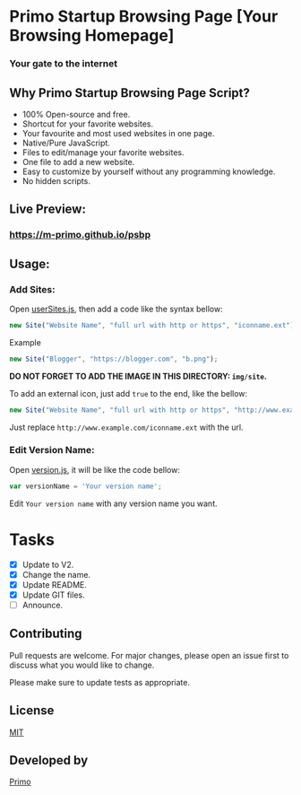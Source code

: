 # Primo Startup Browsing Page [Your Browsing Homepage]
### Your gate to the internet

## Why Primo Startup Browsing Page Script?
- 100% Open-source and free.
- Shortcut for your favorite websites.
- Your favourite and most used websites in one page.
- Native/Pure JavaScript.
- Files to edit/manage your favorite websites.
- One file to add a new website.
- Easy to customize by yourself without any programming knowledge.
- No hidden scripts.

## Live Preview:
### https://m-primo.github.io/psbp

## Usage:
### Add Sites:
Open [userSites.js](userSites.js), then add a code like the syntax bellow:
```javascript
new Site("Website Name", "full url with http or https", "iconname.ext");
```
Example
```javascript
new Site("Blogger", "https://blogger.com", "b.png");
```
**DO NOT FORGET TO ADD THE IMAGE IN THIS DIRECTORY: `img/site`.**

To add an external icon, just add `true` to the end, like the bellow:
```javascript
new Site("Website Name", "full url with http or https", "http://www.example.com/iconname.ext", true);
```
Just replace `http://www.example.com/iconname.ext` with the url.

### Edit Version Name:
Open [version.js](version.js), it will be like the code bellow:
```javascript
var versionName = 'Your version name';
```
Edit `Your version name` with any version name you want.

# Tasks
- [x] Update to V2.
- [x] Change the name.
- [x] Update README.
- [x] Update GIT files.
- [ ] Announce.

## Contributing
Pull requests are welcome. For major changes, please open an issue first to discuss what you would like to change.

Please make sure to update tests as appropriate.

## License
[MIT](https://choosealicense.com/licenses/mit/)

## Developed by
[Primo](https://mp-primo.blogspot.com/primo)
